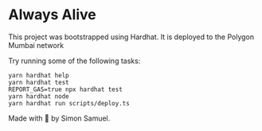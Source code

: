 # Always Alive

This project was bootstrapped using Hardhat. It is deployed to the Polygon Mumbai network

Try running some of the following tasks:

```shell
yarn hardhat help
yarn hardhat test
REPORT_GAS=true npx hardhat test
yarn hardhat node
yarn hardhat run scripts/deploy.ts
```

Made with 🤍 by Simon Samuel.
